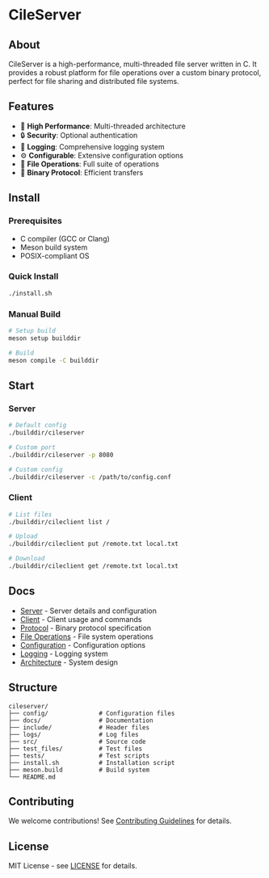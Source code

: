 # CileServer

## About

CileServer is a high-performance, multi-threaded file server written in C. It provides a robust platform for file operations over a custom binary protocol, perfect for file sharing and distributed file systems.

## Features

- 🚀 **High Performance**: Multi-threaded architecture
- 🔒 **Security**: Optional authentication
- 📝 **Logging**: Comprehensive logging system
- ⚙️ **Configurable**: Extensive configuration options
- 📁 **File Operations**: Full suite of operations
- 🔄 **Binary Protocol**: Efficient transfers

## Install

### Prerequisites

- C compiler (GCC or Clang)
- Meson build system
- POSIX-compliant OS

### Quick Install

```bash
./install.sh
```

### Manual Build

```bash
# Setup build
meson setup builddir

# Build
meson compile -C builddir
```

## Start

### Server

```bash
# Default config
./builddir/cileserver

# Custom port
./builddir/cileserver -p 8080

# Custom config
./builddir/cileserver -c /path/to/config.conf
```

### Client

```bash
# List files
./builddir/cileclient list /

# Upload
./builddir/cileclient put /remote.txt local.txt

# Download
./builddir/cileclient get /remote.txt local.txt
```

## Docs

- [Server](server.md) - Server details and configuration
- [Client](client.md) - Client usage and commands
- [Protocol](protocol.md) - Binary protocol specification
- [File Operations](file_operations.md) - File system operations
- [Configuration](configuration.md) - Configuration options
- [Logging](logging.md) - Logging system
- [Architecture](architecture.md) - System design

## Structure

```
cileserver/
├── config/              # Configuration files
├── docs/                # Documentation
├── include/             # Header files
├── logs/                # Log files
├── src/                 # Source code
├── test_files/          # Test files
├── tests/               # Test scripts
├── install.sh           # Installation script
├── meson.build          # Build system
└── README.md
```

## Contributing

We welcome contributions! See [Contributing Guidelines](CONTRIBUTING.md) for details.

## License

MIT License - see [LICENSE](LICENSE) for details. 